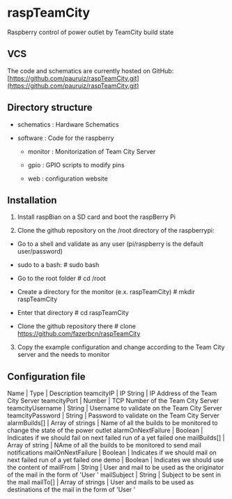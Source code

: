 raspTeamCity
============

Raspberry control of power outlet by TeamCity build state

VCS
---

The code and schematics are currently hosted on GitHub: [https://github.com/pauruiz/raspTeamCity.git](https://github.com/pauruiz/raspTeamCity.git)

Directory structure
-------------------

* schematics : Hardware Schematics

* software : Code for the raspberry

	* monitor : Monitorization of Team City Server

	* gpio : GPIO scripts to modify pins

	* web : configuration website

Installation
------------

1. Install raspBian on a SD card and boot the raspBerry Pi

2. Clone the github repository on the /root directory of the raspberrypi:

* Go to a shell and validate as any user (pi/raspberry is the default user/password)

* sudo to a bash: # sudo bash

* Go to the root folder # cd /root

* Create a directory for the monitor (e.x. raspTeamCity) # mkdir raspTeamCity

* Enter that directory # cd raspTeamCity

* Clone the github repository there # clone https://github.com/fazerbcn/raspTeamCity

3. Copy the example configuration and change according to the Team City server and the needs to monitor

Configuration file
------------------

Name | Type | Description
teamcityIP | IP String | IP Address of the Team City Server
teamcityPort | Number | TCP Number of the Team City Server
teamcityUsername | String | Username to validate on the Team City Server
teamcityPassword | String | Password to validate on the Team City Server
alarmBuilds[] | Array of strings | Name of all the builds to be monitored to change the state of the power outlet
alarmOnNextFailure | Boolean | Indicates if we should fail on next failed run of a yet failed one
mailBuilds[] | Array of string | NAme of all the builds to be monitored to send mail notifications
mailOnNextFailure | Boolean | Indicates if we should mail on next failed run of a yet failed one
demo | Boolean | Indicates we should use the content of 
mailFrom | String | User and mail to be used as the originator of the mail in the form of 'User <mail>'
mailSubject | String | Subject to be sent in the mail
mailTo[] | Array of strings | User and mails to be used as destinations of the mail in the form of 'User <mail>'



